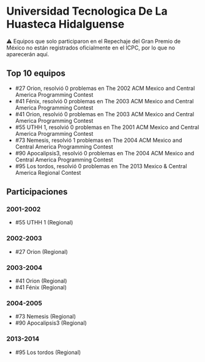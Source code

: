 # Universidad Tecnologica De La Huasteca Hidalguense

:warning: Equipos que solo participaron en el Repechaje del Gran Premio de México no están registrados oficialmente en el ICPC, por lo que no aparecerán aquí.

## Top 10 equipos

- #27 Orion, resolvió 0 problemas en The 2002 ACM Mexico and Central America Programming Contest
- #41 Fénix, resolvió 0 problemas en The 2003 ACM Mexico and Central America Programming Contest
- #41 Orion, resolvió 0 problemas en The 2003 ACM Mexico and Central America Programming Contest
- #55 UTHH 1, resolvió 0 problemas en The 2001 ACM Mexico and Central America Programming Contest
- #73 Nemesis, resolvió 1 problemas en The 2004 ACM Mexico and Central America Programming Contest
- #90 Apocalipsis3, resolvió 0 problemas en The 2004 ACM Mexico and Central America Programming Contest
- #95 Los tordos, resolvió 0 problemas en The 2013 Mexico & Central America Regional Contest

## Participaciones

### 2001-2002

- #55 UTHH 1 (Regional)

### 2002-2003

- #27 Orion (Regional)

### 2003-2004

- #41 Orion (Regional)
- #41 Fénix (Regional)

### 2004-2005

- #73 Nemesis (Regional)
- #90 Apocalipsis3 (Regional)

### 2013-2014

- #95 Los tordos (Regional)



